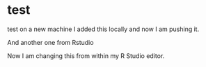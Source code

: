 # test
test on a new machine
I added this locally and now I am pushing it.

And another one from Rstudio

Now I am changing this from within my R Studio editor.

